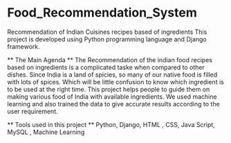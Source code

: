 # Food_Recommendation_System
Recommendation of Indian Cuisines recipes based of ingredients 
This project is developed using Python programming language and Django framework.

** The Main Agenda **
The Recommendation of the indian food recipes based on ingredients is a complicated taske when compared to other dishes. Since India is a land of spicies, so many of our native
food is filled with lots of spices. Which will be little confusion to know which ingredient is to be used at the right time. This project helps people to guide them on making 
various food of India with available ingredients. We used machine learning and also trained the data to give accurate results according to the user requirement. 

** Tools used in this project **
Python,
Django,
HTML ,
CSS,
Java Script,
MySQL ,
Machine Learning
